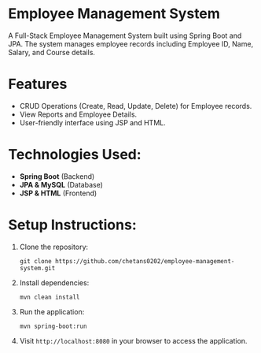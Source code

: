 # Employee Management System

A Full-Stack Employee Management System built using Spring Boot and JPA. The system manages employee records including Employee ID, Name, Salary, and Course details.

# Features
- CRUD Operations (Create, Read, Update, Delete) for Employee records.
- View Reports and Employee Details.
- User-friendly interface using JSP and HTML.

# Technologies Used:
- **Spring Boot** (Backend)
- **JPA & MySQL** (Database)
- **JSP & HTML** (Frontend)

# Setup Instructions:
1. Clone the repository:
    ```
    git clone https://github.com/chetans0202/employee-management-system.git
    ```
2. Install dependencies:
    ```
    mvn clean install
    ```
3. Run the application:
    ```
    mvn spring-boot:run
    ```
4. Visit `http://localhost:8080` in your browser to access the application.
